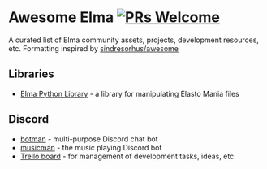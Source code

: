 Awesome Elma [![PRs Welcome](https://img.shields.io/badge/PRs-welcome-brightgreen.svg?style=flat-square)](http://makeapullrequest.com)
============

A curated list of Elma community assets, projects, development resources, etc. Formatting inspired by [sindresorhus/awesome](https://github.com/sindresorhus/awesome)

## Libraries
- [Elma Python Library](https://github.com/sigvef/elma) - a library for manipulating Elasto Mania files

## Discord
- [botman](https://github.com/elmadev/botman) - multi-purpose Discord chat bot
- [musicman](https://github.com/elmadev/musicman) - the music playing Discord bot
- [Trello board](https://trello.com/b/WyGGKT38/elma-discord) - for management of development tasks, ideas, etc.
